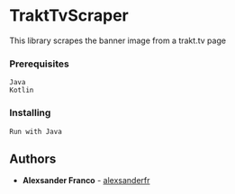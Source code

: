 # TraktTvScraper

 This library scrapes the banner image from a trakt.tv page 

### Prerequisites

```
Java
Kotlin
```

### Installing

```
Run with Java
```

## Authors

* **Alexsander Franco** -  [alexsanderfr](https://github.com/alexsanderfr)
